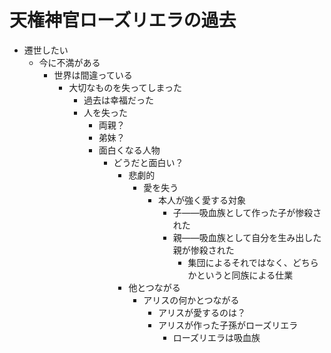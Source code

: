 # 天権神官ローズリエラの過去
- 遷世したい
  - 今に不満がある
    - 世界は間違っている
      - 大切なものを失ってしまった
        - 過去は幸福だった
        - 人を失った
          - 両親？
          - 弟妹？
          - 面白くなる人物
            - どうだと面白い？
              - 悲劇的
                - 愛を失う
                  - 本人が強く愛する対象
                    - 子――吸血族として作った子が惨殺された
                    - 親――吸血族として自分を生み出した親が惨殺された
                      - 集団によるそれではなく、どちらかというと同族による仕業
              - 他とつながる
                - アリスの何かとつながる
                  - アリスが愛するのは？
                  - アリスが作った子孫がローズリエラ
                    - ローズリエラは吸血族
